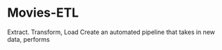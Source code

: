 # Movies-ETL

Extract. Transform, Load
Create an automated pipeline that takes in new data, performs
